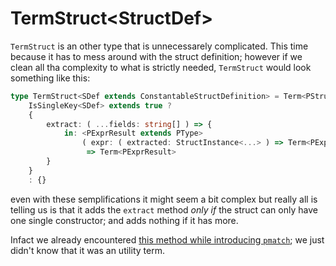 # TermStruct&lt;StructDef&gt;

`TermStruct` is an other type that is unnecessarely complicated. This time because it has to mess around with the struct definition; however if we clean all tha complexity to what is strictly needed, `TermStruct` would look something like this:
```ts
type TermStruct<SDef extends ConstantableStructDefinition> = Term<PStruct<SDef>> & 
    IsSingleKey<SDef> extends true ?
    {
        extract: ( ...fields: string[] ) => {
            in: <PExprResult extends PType>
                ( expr: ( extracted: StructInstance<...> ) => Term<PExprResult> )
                 => Term<PExprResult>
        }
    }
    : {}
```

even with these semplifications it might seem a bit complex but really all is telling us is that it adds the `extract` method _only if_ the struct can only have one single constructor; and adds nothing if it has more.

Infact we already encountered [this method while introducing `pmatch`](../../language/control_flow/pmatch.md#inline-extracts); we just didn't know that it was an utility term.